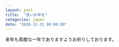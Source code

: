 ```yaml
---
layout: post
title:  "良いお年を"
categories: japan
date: "2020-12-31 00:00:00"
---
```


来年も素敵な一年でありますようお祈りしております。
